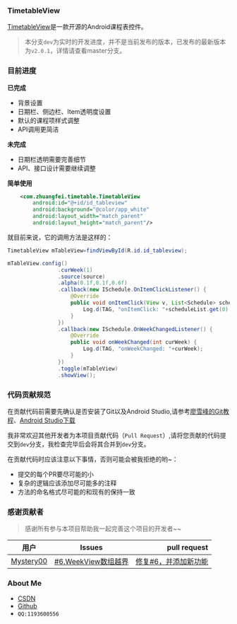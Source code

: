 ﻿### TimetableView
[TimetableView](https://github.com/zfman/TimetableView)是一款开源的Android课程表控件。

> 本分支`dev`为实时的开发进度，并不是当前发布的版本，已发布的最新版本为`v2.0.1`，详情请查看master分支。

### 目前进度

**已完成**

- 背景设置
- 日期栏、侧边栏、Item透明度设置
- 默认的课程项样式调整
- API调用更简洁

**未完成**

- 日期栏透明需要完善细节
- API、接口设计需要继续调整

**简单使用**
```xml
    <com.zhuangfei.timetable.TimetableView
        android:id="@+id/id_tableview"
        android:background="@color/app_white"
        android:layout_width="match_parent"
        android:layout_height="match_parent"/>
```
就目前来说，它的调用方法是这样的：
```java
TimetableView mTableView=findViewById(R.id.id_tableview);
```
```java
mTableView.config()
                .curWeek(1)
                .source(source)
                .alpha(0.1f,0.1f,0.6f)
                .callback(new ISchedule.OnItemClickListener() {
                    @Override
                    public void onItemClick(View v, List<Schedule> scheduleList) {
                        Log.d(TAG, "onItemClick: "+scheduleList.get(0).getName());
                    }
                })
                .callback(new ISchedule.OnWeekChangedListener() {
                    @Override
                    public void onWeekChanged(int curWeek) {
                        Log.d(TAG, "onWeekChanged: "+curWeek);
                    }
                })
                .toggle(mTableView)
                .showView();
```
### 代码贡献规范

在贡献代码前需要先确认是否安装了Git以及Android Studio,请参考[廖雪峰的Git教程](https://www.liaoxuefeng.com/wiki/0013739516305929606dd18361248578c67b8067c8c017b000)、[Android Studio下载](https://developer.android.google.cn/studio/?utm_source=androiddevtools.cn&utm_medium=website)

我非常欢迎其他开发者为本项目贡献代码（`Pull Request`）,请将您贡献的代码提交到`dev`分支，我检查完毕后会将其合并到`dev`分支。

在贡献代码时应该注意以下事情，否则可能会被我拒绝的哟~：

- 提交的每个PR要尽可能的小
- 复杂的逻辑应该添加尽可能多的注释
- 方法的命名格式尽可能的和现有的保持一致





### 感谢贡献者
> 感谢所有参与本项目帮助我一起完善这个项目的开发者~~

|用户 | Issues | pull request|
| - | :-: | -: | 
|[Mystery00](https://github.com/Mystery00)|[#6.WeekView数组越界](https://github.com/zfman/TimetableView/issues/6) |[修复#6，并添加新功能](https://github.com/zfman/TimetableView/pull/7)|

### About Me

- [CSDN](https://blog.csdn.net/lzhuangfei)
- [Github](https://github.com/zfman)
- `QQ:1193600556`
